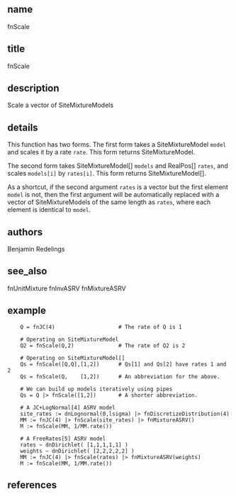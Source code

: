 ## name
fnScale
## title
fnScale
## description
Scale a vector of SiteMixtureModels
## details
This function has two forms.  The first form takes a SiteMixtureModel `model` and scales it by
a rate `rate`.  This form returns SiteMixtureModel.

The second form takes SiteMixtureModel[] `models` and RealPos[] `rates`, and scales `models[i]`
by `rates[i]`.  This form returns SiteMixtureModel[].

As a shortcut, if the second argument `rates` is a vector but the first element `model` is not,
then the first argument will be automatically replaced with a vector of SiteMixtureModels of the
same length as `rates`, where each element is identical to `model`.

## authors
Benjamin Redelings
## see_also
fnUnitMixture
fnInvASRV
fnMixtureASRV

## example
        Q = fnJC(4)                    # The rate of Q is 1

        # Operating on SiteMixtureModel
        Q2 = fnScale(Q,2)              # The rate of Q2 is 2

        # Operating on SiteMixtureModel[]
        Qs = fnScale([Q,Q],[1,2])      # Qs[1] and Qs[2] have rates 1 and 2
        Qs = fnScale(Q,    [1,2])      # An abbreviation for the above.

        # We can build up models iteratively using pipes
        Qs = Q |> fnScale([1,2])       # A shorter abbreviation.

        # A JC+LogNormal[4] ASRV model
        site_rates := dnLognormal(0,lsigma) |> fnDiscretizeDistribution(4)
        MM := fnJC(4) |> fnScale(site_rates) |> fnMixtureASRV()
        M := fnScale(MM, 1/MM.rate())

        # A FreeRates[5] ASRV model
        rates ~ dnDirichlet( [1,1,1,1,1] )
        weights ~ dnDirichlet( [2,2,2,2,2] )
        MM := fnJC(4) |> fnScale(rates) |> fnMixtureASRV(weights)
        M := fnScale(MM, 1/MM.rate())
## references
